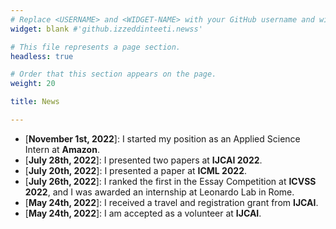 ```yaml
---
# Replace <USERNAME> and <WIDGET-NAME> with your GitHub username and widget name, respectively.
widget: blank #'github.izzeddinteeti.newss'

# This file represents a page section.
headless: true

# Order that this section appears on the page.
weight: 20

title: News

---
```

* [**November 1st, 2022**]: I started my position as an Applied Science Intern at **Amazon**.
* [**July 28th, 2022**]: I presented two papers at **IJCAI 2022**.
* [**July 20th, 2022**]: I presented a paper at **ICML 2022**.
* [**July 26th, 2022**]: I ranked the first in the Essay Competition at **ICVSS 2022**, and I was awarded an internship at Leonardo Lab in Rome.
* [**May 24th, 2022**]: I received a travel and registration grant from **IJCAI**.
* [**May 24th, 2022**]: I am accepted as a volunteer at **IJCAI**.




 